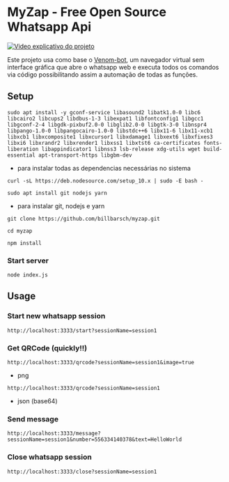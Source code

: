 # MyZap - Free Open Source Whatsapp Api

[![Video explicativo do projeto](https://img.youtube.com/vi/blOpjAS1Fik/0.jpg)](https://www.youtube.com/watch?v=blOpjAS1Fik)

Este projeto usa como base o [Venom-bot](https://github.com/orkestral/venom), um navegador virtual sem interface gráfica que abre o whatsapp web e executa todos os comandos via código possibilitando assim a automação de todas as funções.

## Setup

`sudo apt install -y gconf-service libasound2 libatk1.0-0 libc6 libcairo2 libcups2 libdbus-1-3 libexpat1 libfontconfig1 libgcc1 libgconf-2-4 libgdk-pixbuf2.0-0 libglib2.0-0 libgtk-3-0 libnspr4 libpango-1.0-0 libpangocairo-1.0-0 libstdc++6 libx11-6 libx11-xcb1 libxcb1 libxcomposite1 libxcursor1 libxdamage1 libxext6 libxfixes3 libxi6 libxrandr2 libxrender1 libxss1 libxtst6 ca-certificates fonts-liberation libappindicator1 libnss3 lsb-release xdg-utils wget build-essential apt-transport-https libgbm-dev`
- para instalar todas as dependencias necessárias no sistema

`curl -sL https://deb.nodesource.com/setup_10.x | sudo -E bash -`

`sudo apt install git nodejs yarn`
- para instalar git, nodejs e yarn

`git clone https://github.com/billbarsch/myzap.git`

`cd myzap`

`npm install`

### Start server

`node index.js`

## Usage

### Start new whatsapp session

`http://localhost:3333/start?sessionName=session1`

### Get QRCode (quickly!!)

`http://localhost:3333/qrcode?sessionName=session1&image=true`
- png

`http://localhost:3333/qrcode?sessionName=session1`
- json (base64)

### Send message
`http://localhost:3333/message?sessionName=session1&number=556334140378&text=HelloWorld`

### Close whatsapp session

`http://localhost:3333/close?sessionName=session1`
